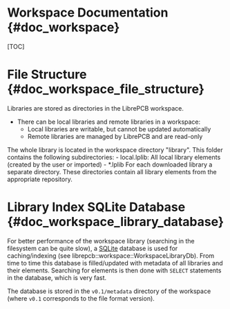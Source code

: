 Workspace Documentation {#doc_workspace}
========================================

[TOC]

# File Structure {#doc_workspace_file_structure}

Libraries are stored as directories in the LibrePCB workspace.

- There can be local libraries and remote libraries in a workspace:
    - Local libraries are writable, but cannot be updated automatically
    - Remote libraries are managed by LibrePCB and are read-only

The whole library is located in the workspace directory "library". This folder contains the following subdirectories:
    - local.lplib:  All local library elements (created by the user or imported)
    - *.lplib       For each downloaded library a separate directory. These directories contain all library elements from the appropriate repository.

# Library Index SQLite Database {#doc_workspace_library_database}

For better performance of the workspace library (searching in the filesystem can be quite slow), a
[SQLite] database is used for caching/indexing (see librepcb::workspace::WorkspaceLibraryDb). From
time to time this database is filled/updated with metadata of all libraries and their elements.
Searching for elements is then done with `SELECT` statements in the database, which is very fast.

The database is stored in the `v0.1/metadata` directory of the workspace (where `v0.1` corresponds
to the file format version).

[SQLite]: https://sqlite.org/ "SQLite"



































